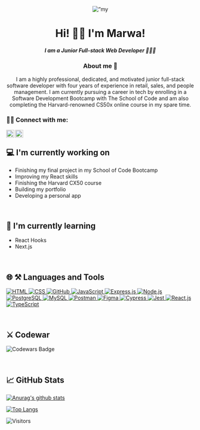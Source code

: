 <p align="center">
<img src="https://user-images.githubusercontent.com/102393807/209582830-5b30fe27-bc0d-4d81-b3fc-18b79082ca3e.png" alt=”my banner”>

</p>


<h1 align="center">    Hi! 👋🏼   I'm Marwa!  </h1>
<h5 align="center" >   I am a Junior Full-stack Web Developer 👩🏻‍💻 </h5>
<h3 align="center">  About me 🚀   </h3>
<p align="center" > I am a highly professional, dedicated, and motivated junior full-stack software developer with four years of experience in retail, sales, and people management. I am currently pursuing a career in tech by enrolling in a Software Development Bootcamp with The School of Code and am also completing the Harvard-renowned CS50x online course in my spare time. </p>



### 🤝🏼 Connect with me:

<a href="https://www.linkedin.com/in/marwa-dawood/"><img align="left" src="https://raw.githubusercontent.com/yushi1007/yushi1007/main/images/linkedin.svg" alt="marwa-dawood | LinkedIn" width="21px"/></a>

<a href="https://www.twitter.com/Marwa__Dawood/"><img align="left" src="https://user-images.githubusercontent.com/102393807/209584292-6495b361-31e0-4ab6-98dc-75ee6c1d838d.png" alt="Marwa__Dawood | Twitter" width="21px"/></a>
 
 <br>


## 💻 I'm currently working on

- Finishing my final project in my School of Code Bootcamp
- Improving my React skills
- Finishing the Harvard CX50 course
- Building my portfolio
- Developing a personal app

 <br>

## 📖 I'm currently learning

- React Hooks 
- Next.js

 <br>
 

## 🌐 ⚒️ Languages and Tools

 
 
<a href="https://www.w3schools.com/html" target="_blank" rel="noreferrer"> <img src="https://img.shields.io/badge/Code-HTML5-informational?style=flat&logo=HTML5&color=E34F26" alt="HTML"/> </a>
<a href="https://www.w3schools.com/css/" target="_blank" rel="noreferrer"> <img src="https://img.shields.io/badge/Style-CSS3-informational?style=flat&logo=CSS3&color=1572B6" alt="CSS"/> </a>
<a href="https://github.com/about" target="_blank" rel="noreferrer"> <img src="https://img.shields.io/badge/Tools-GitHub-informational?style=flat&logo=GitHub&color=181717" alt="GitHub"/> </a>
<a href="https://www.javascript.com/" target="_blank" rel="noreferrer"> <img src="https://img.shields.io/badge/Code-JavaScript-informational?style=flat&logo=JavaScript&color=F7DF1E" alt="JavaScript"/> </a>
<a href="https://expressjs.com/" target="_blank" rel="noreferrer"> <img src="https://img.shields.io/badge/Tools-Express-informational?style=flat&logo=Express&color=181717" alt="Express.js"/> </a>
<a href="https://nodejs.org/en/" target="_blank" rel="noreferrer"> <img src="https://img.shields.io/badge/Tools-Node-informational?style=flat&logo=Node.js&color=181717" alt="Node.js"/> </a> 
 <a href="https://www.postgresql.org/" target="_blank" rel="noreferrer"> <img src="https://img.shields.io/badge/Code-PostgreSQL-informational?style=flat&logo=PostgreSQL&color=336791" alt="PostgreSQL"/> </a> 
 <a href="https://www.mysql.com/" target="_blank" rel="noreferrer"> <img src="https://img.shields.io/badge/Code-MySQL-informational?style=flat&logo=MySQL&color=336791" alt="MySQL"/> </a>
 <a href="https://postman.com" target="_blank" rel="noreferrer"> <img src="https://img.shields.io/badge/Code-Postman-informational?style=flat&logo=Postman&color=61DAFB" alt="Postman"/> </a>
 <a href="https://www.figma.com/" target="_blank" rel="noreferrer"> <img src="https://img.shields.io/badge/Tools-Figma-informational?style=flat&logo=Figma&color=F24E1E" alt="Figma"/> </a>
<a href="https://www.cypress.io" target="_blank" rel="noreferrer"> <img src="https://img.shields.io/badge/Testing-Cypress-informational?style=flat&logo=Cypress&color=61DAFB" alt="Cypress" /> </a>
<a href="https://jestjs.io" target="_blank" rel="noreferrer"> <img src="https://img.shields.io/badge/Testing-Jest-informational?style=flat&logo=Jest&color=61DAFB" alt="Jest" /> </a>
 <a href="https://reactjs.org/" target="_blank" rel="noreferrer"> <img src="https://img.shields.io/badge/Code-React-informational?style=flat&logo=React&color=61DAFB" alt="React.js"/> </a>
 <a href="https://www.typescriptlang.org/" target="_blank" rel="noreferrer"> <img src="https://img.shields.io/badge/Code-TypeScript-informational?  style=flat&logo=TypeScript&color=61DAFB" alt="TypeScript"/> </a>

 </p>

 <br>
  
## ⚔️ Codewar

![Codewars Badge](https://www.codewars.com/users/Marwa%20Dawood/badges/large)

   <br>

## 📈 GitHub Stats 

[![Anurag's github stats](https://github-readme-stats.vercel.app/api?username=marwadawood)](https://github.com/marwadawood)

[![Top Langs](https://github-readme-stats.vercel.app/api/top-langs/?username=yushi1007&layout=compact)](https://github.com/yushi1007)

![Visitors](https://visitor-badge.glitch.me/badge?page_id=marwadawood.marwadawood)
